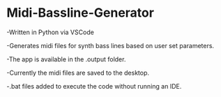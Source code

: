# Midi-Bassline-Generator
 -Written in Python via VSCode
 
-Generates midi files for synth bass lines based on user set parameters.

-The app is available in the .output folder.

-Currently the midi files are saved to the desktop.

-.bat files added to execute the code without running an IDE.

